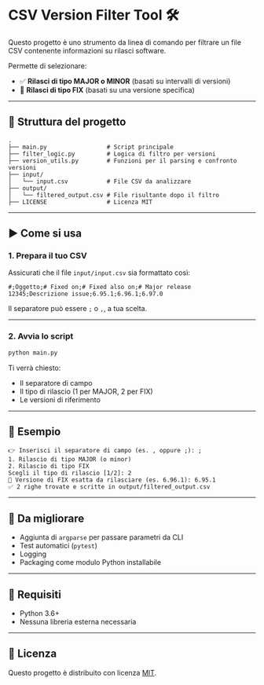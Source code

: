 # CSV Version Filter Tool 🛠️

Questo progetto è uno strumento da linea di comando per filtrare un file CSV contenente informazioni su rilasci software.

Permette di selezionare:
- ✅ **Rilasci di tipo MAJOR o MINOR** (basati su intervalli di versioni)
- 🔧 **Rilasci di tipo FIX** (basati su una versione specifica)

---

## 📁 Struttura del progetto

```
.
├── main.py                 # Script principale
├── filter_logic.py         # Logica di filtro per versioni
├── version_utils.py        # Funzioni per il parsing e confronto versioni
├── input/
│   └── input.csv           # File CSV da analizzare
├── output/
│   └── filtered_output.csv # File risultante dopo il filtro
├── LICENSE                 # Licenza MIT
```

---

## ▶️ Come si usa

### 1. Prepara il tuo CSV

Assicurati che il file `input/input.csv` sia formattato così:

```
#;Oggetto;# Fixed on;# Fixed also on;# Major release
12345;Descrizione issue;6.95.1;6.96.1;6.97.0
```

Il separatore può essere `;` o `,`, a tua scelta.

---

### 2. Avvia lo script

```bash
python main.py
```

Ti verrà chiesto:

- Il separatore di campo
- Il tipo di rilascio (1 per MAJOR, 2 per FIX)
- Le versioni di riferimento

---

## 🧩 Esempio

```
👉 Inserisci il separatore di campo (es. , oppure ;): ;
1. Rilascio di tipo MAJOR (o minor)
2. Rilascio di tipo FIX
Scegli il tipo di rilascio [1/2]: 2
🔧 Versione di FIX esatta da rilasciare (es. 6.96.1): 6.95.1
✅ 2 righe trovate e scritte in output/filtered_output.csv
```

---

## 🔧 Da migliorare

- Aggiunta di `argparse` per passare parametri da CLI
- Test automatici (`pytest`)
- Logging
- Packaging come modulo Python installabile

---

## 📜 Requisiti

- Python 3.6+
- Nessuna libreria esterna necessaria

---

## 📄 Licenza

Questo progetto è distribuito con licenza [MIT](./LICENSE).
